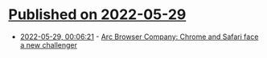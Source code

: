 # [Published on 2022-05-29](index.md)

* [2022-05-29, 00:06:21](https://news.ycombinator.com/item?id=31544988) - [Arc Browser Company: Chrome and Safari face a new challenger](https://www.bloomberg.com/news/features/2022-05-27/google-chrome-and-apple-safari-challenged-by-browser-upstart)

